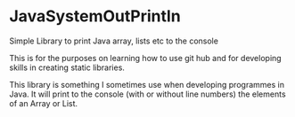 # JavaSystemOutPrintln
Simple Library to print Java array, lists etc to the console

This is for the purposes on learning how to use git hub and for developing skills in creating static libraries.

This library is something I sometimes use when developing programmes in Java.
It will print to the console (with or without line numbers) the elements of an Array or List.
